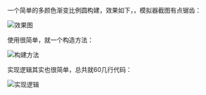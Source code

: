 一个简单的多颜色渐变比例圆构建，效果如下，，模拟器截图有点锯齿：

![效果图](https://ws2.sinaimg.cn/large/006tKfTcgy1fl2gv9q0scj308406tq2z.jpg)

使用很简单，就一个构造方法：

![构建方法](https://ws1.sinaimg.cn/large/006tKfTcgy1fl2gvbole4j313u0eu41q.jpg)

实现逻辑其实也很简单，总共就60几行代码：

![实现逻辑](https://ws3.sinaimg.cn/large/006tKfTcgy1fl2gv8rk2tj30o410zafy.jpg)
